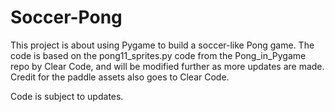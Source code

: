 # Soccer-Pong

This project is about using Pygame to build a soccer-like Pong game. The code is based on the pong11_sprites.py code from the Pong_in_Pygame repo 
by Clear Code, and will be modified further as more updates are made. Credit for the paddle assets also goes to Clear Code. 


Code is subject to updates. 
